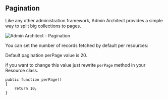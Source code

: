 ## Pagination

Like any other administration framework, Admin Architect provides a simple way to split big collections to pages.

![Admin Architect - Pagination](http://docs.adminarchitect.com/images/index/pagination.jpg)

You can set the number of records fetched by default per resources:

Default pagination perPage value is 20.

if you want to change this value just rewrite `perPage` method in your Resource class.

```
public function perPage()
{
	return 10;
}
```